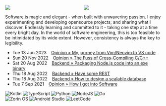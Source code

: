 
<p align=center>
<img align=left src="https://github-readme-stats.vercel.app/api?username=midnqp&theme=light&show_icons=true&include_all_commits=true&count_private=true&hide_border=true">
<img src="https://github-readme-stats.vercel.app/api/top-langs/?username=midnqp&layout=compact&langs_count=20&hide_border=true&show_owner=true"/>
</p>

Software is magic and elegant - when built with unwavering passion. I enjoy experimenting and developing opensource projects; and sharing what I discover. Endlessly learning and committed to it - taking one step at a time every bright day. In the world of software engineering, this is too feasible to be intimidated by its wide extent. However, consistency is always the key to legibility.

- Tue 13 Jun 2023 &ensp; [Opinion » My journey from Vim/Neovim to VS code](https://dev.to/midnqp/my-journey-into-vimneovim-23n5)
- Sun 20 Nov 2022 &ensp; [Opinion » The Fuss of Cross-Compiling C/C++](https://dev.to/midnqp/compiling-cc-on-both-windows-and-linux-with-address-sanitizer-3ikn)
- Sat 20 Aug 2022 &ensp; [Backend » Packaging Node.js code into an exe binary](https://dev.to/midnqp/bundling-nodejs-into-single-executable-binary-l3g)
- Thu 18 Aug 2022 &ensp; [Backend » Have some REST](https://dev.to/midnqp/rest-api-a-quickread-for-backend-dev-3i70)
- Thu 18 Aug 2022 &ensp; [Backend » How to design a scalable database](https://dev.to/midnqp/database-design-normal-forms-3i49)
- Tue 7 Sep 2021 &ensp; [Opinion » How I got into Software](https://dev.to/midnqp/how-i-got-into-computer-engineering-58gb)

![Kotlin](https://img.shields.io/badge/kotlin-%237F52FF.svg?style=for-the-badge&logo=kotlin&labelColor=white&color=white)
![TypeScript](https://img.shields.io/badge/typescript-%23007ACC.svg?style=for-the-badge&logo=typescript&labelColor=white&color=white)
![Python](https://img.shields.io/badge/python-3670A0?style=for-the-badge&logo=python&labelColor=white&color=white) 
![NodeJS](https://img.shields.io/badge/node.js-6DA55F?style=for-the-badge&logo=node.js&labelColor=white&color=white)
![Go](https://img.shields.io/badge/go-%2300ADD8.svg?style=for-the-badge&logo=go&labelColor=white&color=white)
<br>
![Zorin OS](https://img.shields.io/badge/-Zorin%20OS-%2310AAEB?style=for-the-badge&logo=zorin&labelColor=white&color=white)
![Android Studio](https://img.shields.io/badge/Android%20Studio-3DDC84.svg?style=for-the-badge&logo=android-studio&labelColor=white&color=white)
![LeetCode](https://img.shields.io/badge/LeetCode-000000?style=for-the-badge&logo=LeetCode&labelColor=white&color=white)

<!-- 
![GoLand](https://img.shields.io/badge/GoLand-0f0f0f?&style=for-the-badge&logo=goland&labelColor=white&color=white)
![CLion](https://img.shields.io/badge/CLion-black?style=for-the-badge&logo=clion&color=white)
-->
<!--
![Dev.to](https://img.shields.io/badge/dev.to-0A0A0A?style=for-the-badge&logo=dev.to&labelColor=white&color=white)
![LinkedIn](https://img.shields.io/badge/linkedin-%230077B5.svg?style=for-the-badge&logo=linkedin&labelColor=white&color=white)
-->
